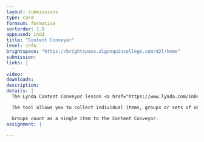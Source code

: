 ```yaml
---
layout: submissions
type: card
formsum: formative
sortorder: 1.0
appsused: indd
title: "Content Conveyor"
level: info
brightspace: "https://brightspace.algonquincollege.com/d2l/home"
submission:
links: |
  - 
video: 
downloads: 
description: 
details: |
  The Lynda Content Conveyor lesson <a href="https://www.lynda.com/InDesign-tutorials/073-Working-sets-content-conveyor-tool/85324/121150-4.html" title="Lynda: Content Conveyor" target="_blank">is here</a>.

  The tool allows you to collect individual items, groups or sets of objects in the document.

  Groups count as a single item to the Content Conveyor.
assignment: |
  
---
```

